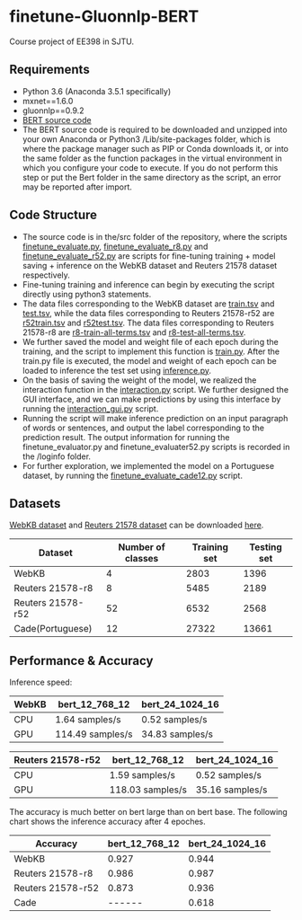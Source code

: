 # finetune-Gluonnlp-BERT
Course project of EE398 in SJTU.
## Requirements
- Python 3.6 (Anaconda 3.5.1 specifically)
- mxnet==1.6.0
- gluonnlp==0.9.2
- [BERT source code](https://gluon-nlp.mxnet.io/model_zoo/bert/index.html) 
- The BERT source code is required to be downloaded and unzipped into your own Anaconda or Python3 /Lib/site-packages folder, which is where the package manager such as PIP or Conda downloads it, or into the same folder as the function packages in the virtual environment in which you configure your code to execute. If you do not perform this step or put the Bert folder in the same directory as the script, an error may be reported after import.
## Code Structure
- The source code is in the/src folder of the repository, where the scripts [finetune_evaluate.py](https://github.com/wygsjtu/finetune-Gluonnlp-BERT/blob/master/src/finetune_evaluate.py), [finetune_evaluate_r8.py](https://github.com/wygsjtu/finetune-Gluonnlp-BERT/blob/master/src/finetune_evaluate_r8.py) and [finetune_evaluate_r52.py](https://github.com/wygsjtu/finetune-Gluonnlp-BERT/blob/master/src/finetune_evaluate_r52.py) are scripts for fine-tuning training + model saving + inference on the WebKB dataset and Reuters 21578 dataset respectively. 
- Fine-tuning training and inference can begin by executing the script directly using python3 statements. 
- The data files corresponding to the WebKB dataset are [train.tsv](https://github.com/wygsjtu/finetune-Gluonnlp-BERT/blob/master/src/train.tsv) and [test.tsv](https://github.com/wygsjtu/finetune-Gluonnlp-BERT/blob/master/src/test.tsv), while the data files corresponding to Reuters 21578-r52 are [r52train.tsv](https://github.com/wygsjtu/finetune-Gluonnlp-BERT/blob/master/src/r52train.tsv) and [r52test.tsv](https://github.com/wygsjtu/finetune-Gluonnlp-BERT/blob/master/src/r52test.tsv). The data files corresponding to Reuters 21578-r8 are [r8-train-all-terms.tsv](https://github.com/wygsjtu/finetune-Gluonnlp-BERT/blob/master/src/r8-train-all-terms.tsv) and [r8-test-all-terms.tsv](https://github.com/wygsjtu/finetune-Gluonnlp-BERT/blob/master/src/r8-test-all-terms.tsv). 
- We further saved the model and weight file of each epoch during the training, and the script to implement this function is [train.py](https://github.com/wygsjtu/finetune-Gluonnlp-BERT/blob/master/src/train.py). After the train.py file is executed, the model and weight of each epoch can be loaded to inference the test set using [inference.py](https://github.com/wygsjtu/finetune-Gluonnlp-BERT/blob/master/src/inference.py). 
- On the basis of saving the weight of the model, we realized the interaction function in the [interaction.py](https://github.com/wygsjtu/finetune-Gluonnlp-BERT/blob/master/src/interaction.py) script. We further designed the GUI interface, and we can make predictions by using this interface by running the [interaction_gui.py](https://github.com/wygsjtu/finetune-Gluonnlp-BERT/blob/master/src/interaction_gui.py) script.
- Running the script will make inference prediction on an input paragraph of words or sentences, and output the label corresponding to the prediction result. The output information for running the finetune_evaluator.py and finetune_evaluater52.py scripts is recorded in the /loginfo folder.
- For further exploration, we implemented the model on a Portuguese dataset, by running the [finetune_evaluate_cade12.py](https://github.com/wygsjtu/finetune-Gluonnlp-BERT/blob/master/src/finetune_evaluate_cade12.py) script.
## Datasets
[WebKB dataset](http://www.google.com/url?q=http%3A%2F%2Fwww.cs.cmu.edu%2Fafs%2Fcs.cmu.edu%2Fproject%2Ftheo-20%2Fwww%2Fdata%2F&sa=D&sntz=1&usg=AFQjCNEOrlUR_oci7gC1zHrEjGG7ujksqQ) and [Reuters 21578 dataset](http://www.google.com/url?q=http%3A%2F%2Fwww.daviddlewis.com%2Fresources%2Ftestcollections%2Freuters21578%2F&sa=D&sntz=1&usg=AFQjCNEaq3FcnH_SctlxbLcIWWehjWDpFA) can be downloaded [here](https://drive.google.com/drive/folders/1p3-IeJ1MMAdtjBEtOj3RMIvuYtaGkjpi?usp=sharing).

| Dataset | Number of classes | Training set | Testing set |
| ------ | ------ | ------ | ------ |
| WebKB | 4 | 2803 | 1396 |
| Reuters 21578-r8 | 8 | 5485 | 2189 |
| Reuters 21578-r52 | 52 | 6532 | 2568 |
| Cade(Portuguese) | 12 | 27322 | 13661 |

## Performance & Accuracy
Inference speed:

| WebKB | bert_12_768_12 | bert_24_1024_16 |
| ------ | ------ | ------ |
| CPU | 1.64 samples/s | 0.52 samples/s |
| GPU | 114.49 samples/s | 34.83 samples/s |

| Reuters 21578-r52 | bert_12_768_12 | bert_24_1024_16 |
| ------ | ------ | ------ |
| CPU | 1.59 samples/s | 0.52 samples/s |
| GPU | 118.03 samples/s | 35.16 samples/s |

The accuracy is much better on bert large than on bert base. The following chart shows the inference accuracy after 4 epoches.

| Accuracy | bert_12_768_12 | bert_24_1024_16 |
| ------ | ------ | ------ |
| WebKB | 0.927 | 0.944 |
| Reuters 21578-r8 | 0.986 | 0.987 |
| Reuters 21578-r52 | 0.873 | 0.936 |
| Cade | ------ | 0.618 |
